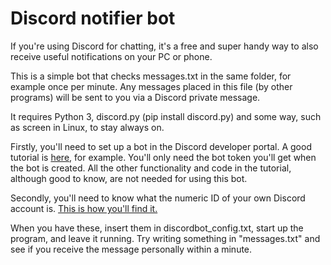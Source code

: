 # Discord notifier bot

If you're using Discord for chatting, it's a free and super handy way to also receive useful notifications on your PC or phone.

This is a simple bot that checks messages.txt in the same folder, for example once per minute. Any messages placed in this file (by other programs) will be sent to you via a Discord private message.

It requires Python 3, discord.py (pip install discord.py) and some way, such as screen in Linux, to stay always on.

Firstly, you'll need to set up a bot in the Discord developer portal. A good tutorial is [here](https://realpython.com/how-to-make-a-discord-bot-python/), for example. You'll only need the bot token you'll get when the bot is created. All the other functionality and code in the tutorial, although good to know, are not needed for using this bot.

Secondly, you'll need to know what the numeric ID of your own Discord account is. [This is how you'll find it.](https://techswift.org/2020/04/22/how-to-find-your-user-id-on-discord/)

When you have these, insert them in discordbot_config.txt, start up the program, and leave it running. Try writing something in "messages.txt" and see if you receive the message personally within a minute.
